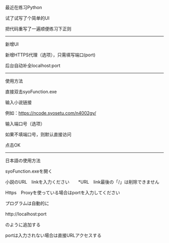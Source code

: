 ﻿最近在练习Python

试了试写了个简单的UI

把代码重写了一遍顺便练习下正则

-------------------------------
新增UI

新增HTTPS代理（选项），只需填写端口(port)

后台自动补全localhost:port

-------------------------------

使用方法

直接双击syoFunction.exe

输入小说链接

例如：https://ncode.syosetu.com/n4002gy/

输入端口号（选项）

如果不填端口号，则默认直接访问

点击OK

------------------------------
日本語の使用方法

syoFunction.exeを開く

小説のURL　linkを入力ください　　*URL　link最後の「/」は削除できません

Https　Proxyを使っている場合はportを入力してください

プログラムは自動的に

http://localhost:port　

のように追加する

portは入力されない場合は直接URLアクセスする


